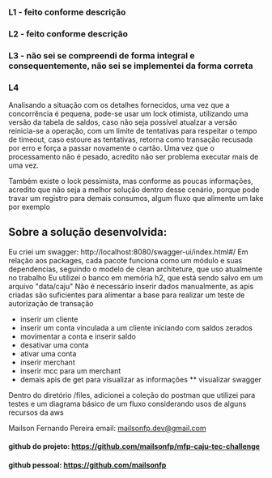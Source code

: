 ### **L1** - feito conforme descrição
### **L2** - feito conforme descrição
### **L3** - não sei se compreendi de forma integral e consequentemente, não sei se implementei da forma correta
### **L4**
Analisando a situação com os detalhes fornecidos, uma vez que a concorrência é pequena, pode-se usar
um lock otimista, utilizando uma versão da tabela de saldos, caso não seja possível atualzar a versão
reinicia-se a operação, com um limite de tentativas para respeitar o tempo de timeout, caso estoure 
as tentativas, retorna como transação recusada por erro e força a passar novamente o cartão.
Uma vez que o processamento não é pesado, acredito não ser problema executar mais de uma vez.

Também existe o lock pessimista, mas conforme as poucas informações, acredito que não seja a melhor
solução dentro desse cenário, porque pode travar um registro para demais consumos, algum fluxo que
alimente um lake por exemplo

## Sobre a solução desenvolvida:
Eu criei um swagger: http://localhost:8080/swagger-ui/index.html#/
Em relação aos packages, cada pacote funciona como um módulo e suas dependencias, seguindo o modelo
de clean architeture, que uso atualmente no trabalho
Eu utilizei o banco em memória h2, que está sendo salvo em um arquivo "data/caju"
Não é necessário inserir dados manualmente, as apis criadas são suficientes para alimentar a base
para realizar um teste de autorização de transação
- inserir um cliente
- inserir um conta vinculada a um cliente iniciando com saldos zerados
- movimentar a conta e inserir saldo
- desativar uma conta
- ativar uma conta
- inserir merchant
- inserir mcc para um merchant
- demais apis de get para visualizar as informações
** visualizar swagger

Dentro do diretório /files, adicionei a coleção do postman que utilizei para testes e um diagrama básico 
de um fluxo considerando usos de alguns recursos da aws

Mailson Fernando Pereira
email: mailsonfp.dev@gmail.com
#### github do projeto: https://github.com/mailsonfp/mfp-caju-tec-challenge
#### github pessoal: https://github.com/mailsonfp